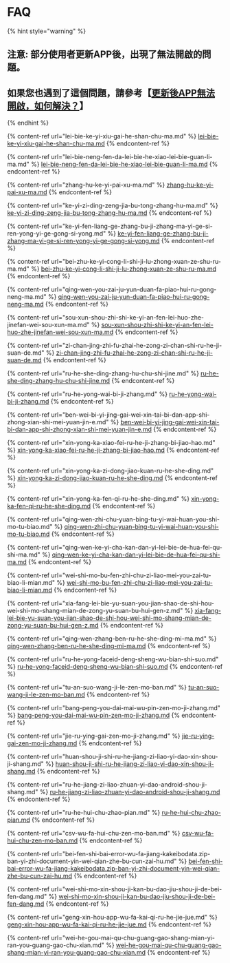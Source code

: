 # FAQ

{% hint style="warning" %}
## 注意: 部分使用者更新APP後，出現了無法開啟的問題。&#x20;

## 如果您也遇到了這個問題，請參考【[更新後APP無法開啟，如何解決？](geng-xin-hou-app-wu-fa-kai-qi-ru-he-jie-jue.md)】
{% endhint %}

{% content-ref url="lei-bie-ke-yi-xiu-gai-he-shan-chu-ma.md" %}
[lei-bie-ke-yi-xiu-gai-he-shan-chu-ma.md](lei-bie-ke-yi-xiu-gai-he-shan-chu-ma.md)
{% endcontent-ref %}

{% content-ref url="lei-bie-neng-fen-da-lei-bie-he-xiao-lei-bie-guan-li-ma.md" %}
[lei-bie-neng-fen-da-lei-bie-he-xiao-lei-bie-guan-li-ma.md](lei-bie-neng-fen-da-lei-bie-he-xiao-lei-bie-guan-li-ma.md)
{% endcontent-ref %}

{% content-ref url="zhang-hu-ke-yi-pai-xu-ma.md" %}
[zhang-hu-ke-yi-pai-xu-ma.md](zhang-hu-ke-yi-pai-xu-ma.md)
{% endcontent-ref %}

{% content-ref url="ke-yi-zi-ding-zeng-jia-bu-tong-zhang-hu-ma.md" %}
[ke-yi-zi-ding-zeng-jia-bu-tong-zhang-hu-ma.md](ke-yi-zi-ding-zeng-jia-bu-tong-zhang-hu-ma.md)
{% endcontent-ref %}

{% content-ref url="ke-yi-fen-liang-ge-zhang-bu-ji-zhang-ma-yi-ge-si-ren-yong-yi-ge-gong-si-yong.md" %}
[ke-yi-fen-liang-ge-zhang-bu-ji-zhang-ma-yi-ge-si-ren-yong-yi-ge-gong-si-yong.md](ke-yi-fen-liang-ge-zhang-bu-ji-zhang-ma-yi-ge-si-ren-yong-yi-ge-gong-si-yong.md)
{% endcontent-ref %}

{% content-ref url="bei-zhu-ke-yi-cong-li-shi-ji-lu-zhong-xuan-ze-shu-ru-ma.md" %}
[bei-zhu-ke-yi-cong-li-shi-ji-lu-zhong-xuan-ze-shu-ru-ma.md](bei-zhu-ke-yi-cong-li-shi-ji-lu-zhong-xuan-ze-shu-ru-ma.md)
{% endcontent-ref %}

{% content-ref url="qing-wen-you-zai-ju-yun-duan-fa-piao-hui-ru-gong-neng-ma.md" %}
[qing-wen-you-zai-ju-yun-duan-fa-piao-hui-ru-gong-neng-ma.md](qing-wen-you-zai-ju-yun-duan-fa-piao-hui-ru-gong-neng-ma.md)
{% endcontent-ref %}

{% content-ref url="sou-xun-shou-zhi-shi-ke-yi-an-fen-lei-huo-zhe-jinefan-wei-sou-xun-ma.md" %}
[sou-xun-shou-zhi-shi-ke-yi-an-fen-lei-huo-zhe-jinefan-wei-sou-xun-ma.md](sou-xun-shou-zhi-shi-ke-yi-an-fen-lei-huo-zhe-jinefan-wei-sou-xun-ma.md)
{% endcontent-ref %}

{% content-ref url="zi-chan-jing-zhi-fu-zhai-he-zong-zi-chan-shi-ru-he-ji-suan-de.md" %}
[zi-chan-jing-zhi-fu-zhai-he-zong-zi-chan-shi-ru-he-ji-suan-de.md](zi-chan-jing-zhi-fu-zhai-he-zong-zi-chan-shi-ru-he-ji-suan-de.md)
{% endcontent-ref %}

{% content-ref url="ru-he-she-ding-zhang-hu-chu-shi-jine.md" %}
[ru-he-she-ding-zhang-hu-chu-shi-jine.md](ru-he-she-ding-zhang-hu-chu-shi-jine.md)
{% endcontent-ref %}

{% content-ref url="ru-he-yong-wai-bi-ji-zhang.md" %}
[ru-he-yong-wai-bi-ji-zhang.md](ru-he-yong-wai-bi-ji-zhang.md)
{% endcontent-ref %}

{% content-ref url="ben-wei-bi-yi-jing-gai-wei-xin-tai-bi-dan-app-shi-zhong-xian-shi-mei-yuan-jin-e.md" %}
[ben-wei-bi-yi-jing-gai-wei-xin-tai-bi-dan-app-shi-zhong-xian-shi-mei-yuan-jin-e.md](ben-wei-bi-yi-jing-gai-wei-xin-tai-bi-dan-app-shi-zhong-xian-shi-mei-yuan-jin-e.md)
{% endcontent-ref %}

{% content-ref url="xin-yong-ka-xiao-fei-ru-he-ji-zhang-bi-jiao-hao.md" %}
[xin-yong-ka-xiao-fei-ru-he-ji-zhang-bi-jiao-hao.md](xin-yong-ka-xiao-fei-ru-he-ji-zhang-bi-jiao-hao.md)
{% endcontent-ref %}

{% content-ref url="xin-yong-ka-zi-dong-jiao-kuan-ru-he-she-ding.md" %}
[xin-yong-ka-zi-dong-jiao-kuan-ru-he-she-ding.md](xin-yong-ka-zi-dong-jiao-kuan-ru-he-she-ding.md)
{% endcontent-ref %}

{% content-ref url="xin-yong-ka-fen-qi-ru-he-she-ding.md" %}
[xin-yong-ka-fen-qi-ru-he-she-ding.md](xin-yong-ka-fen-qi-ru-he-she-ding.md)
{% endcontent-ref %}

{% content-ref url="qing-wen-zhi-chu-yuan-bing-tu-yi-wai-huan-you-shi-mo-tu-biao.md" %}
[qing-wen-zhi-chu-yuan-bing-tu-yi-wai-huan-you-shi-mo-tu-biao.md](qing-wen-zhi-chu-yuan-bing-tu-yi-wai-huan-you-shi-mo-tu-biao.md)
{% endcontent-ref %}

{% content-ref url="qing-wen-ke-yi-cha-kan-dan-yi-lei-bie-de-hua-fei-qu-shi-ma.md" %}
[qing-wen-ke-yi-cha-kan-dan-yi-lei-bie-de-hua-fei-qu-shi-ma.md](qing-wen-ke-yi-cha-kan-dan-yi-lei-bie-de-hua-fei-qu-shi-ma.md)
{% endcontent-ref %}

{% content-ref url="wei-shi-mo-bu-fen-zhi-chu-zi-liao-mei-you-zai-tu-biao-li-mian.md" %}
[wei-shi-mo-bu-fen-zhi-chu-zi-liao-mei-you-zai-tu-biao-li-mian.md](wei-shi-mo-bu-fen-zhi-chu-zi-liao-mei-you-zai-tu-biao-li-mian.md)
{% endcontent-ref %}

{% content-ref url="xia-fang-lei-bie-yu-suan-you-jian-shao-de-shi-hou-wei-shi-mo-shang-mian-de-zong-yu-suan-bu-hui-gen-z.md" %}
[xia-fang-lei-bie-yu-suan-you-jian-shao-de-shi-hou-wei-shi-mo-shang-mian-de-zong-yu-suan-bu-hui-gen-z.md](xia-fang-lei-bie-yu-suan-you-jian-shao-de-shi-hou-wei-shi-mo-shang-mian-de-zong-yu-suan-bu-hui-gen-z.md)
{% endcontent-ref %}

{% content-ref url="qing-wen-zhang-ben-ru-he-she-ding-mi-ma.md" %}
[qing-wen-zhang-ben-ru-he-she-ding-mi-ma.md](qing-wen-zhang-ben-ru-he-she-ding-mi-ma.md)
{% endcontent-ref %}

{% content-ref url="ru-he-yong-faceid-deng-sheng-wu-bian-shi-suo.md" %}
[ru-he-yong-faceid-deng-sheng-wu-bian-shi-suo.md](ru-he-yong-faceid-deng-sheng-wu-bian-shi-suo.md)
{% endcontent-ref %}

{% content-ref url="tu-an-suo-wang-ji-le-zen-mo-ban.md" %}
[tu-an-suo-wang-ji-le-zen-mo-ban.md](tu-an-suo-wang-ji-le-zen-mo-ban.md)
{% endcontent-ref %}

{% content-ref url="bang-peng-you-dai-mai-wu-pin-zen-mo-ji-zhang.md" %}
[bang-peng-you-dai-mai-wu-pin-zen-mo-ji-zhang.md](bang-peng-you-dai-mai-wu-pin-zen-mo-ji-zhang.md)
{% endcontent-ref %}

{% content-ref url="jie-ru-ying-gai-zen-mo-ji-zhang.md" %}
[jie-ru-ying-gai-zen-mo-ji-zhang.md](jie-ru-ying-gai-zen-mo-ji-zhang.md)
{% endcontent-ref %}

{% content-ref url="huan-shou-ji-shi-ru-he-jiang-zi-liao-yi-dao-xin-shou-ji-shang.md" %}
[huan-shou-ji-shi-ru-he-jiang-zi-liao-yi-dao-xin-shou-ji-shang.md](huan-shou-ji-shi-ru-he-jiang-zi-liao-yi-dao-xin-shou-ji-shang.md)
{% endcontent-ref %}

{% content-ref url="ru-he-jiang-zi-liao-zhuan-yi-dao-android-shou-ji-shang.md" %}
[ru-he-jiang-zi-liao-zhuan-yi-dao-android-shou-ji-shang.md](ru-he-jiang-zi-liao-zhuan-yi-dao-android-shou-ji-shang.md)
{% endcontent-ref %}

{% content-ref url="ru-he-hui-chu-zhao-pian.md" %}
[ru-he-hui-chu-zhao-pian.md](ru-he-hui-chu-zhao-pian.md)
{% endcontent-ref %}

{% content-ref url="csv-wu-fa-hui-chu-zen-mo-ban.md" %}
[csv-wu-fa-hui-chu-zen-mo-ban.md](csv-wu-fa-hui-chu-zen-mo-ban.md)
{% endcontent-ref %}

{% content-ref url="bei-fen-shi-bai-error-wu-fa-jiang-kakeibodata.zip-ban-yi-zhi-document-yin-wei-qian-zhe-bu-cun-zai-hu.md" %}
[bei-fen-shi-bai-error-wu-fa-jiang-kakeibodata.zip-ban-yi-zhi-document-yin-wei-qian-zhe-bu-cun-zai-hu.md](bei-fen-shi-bai-error-wu-fa-jiang-kakeibodata.zip-ban-yi-zhi-document-yin-wei-qian-zhe-bu-cun-zai-hu.md)
{% endcontent-ref %}

{% content-ref url="wei-shi-mo-xin-shou-ji-kan-bu-dao-jiu-shou-ji-de-bei-fen-dang.md" %}
[wei-shi-mo-xin-shou-ji-kan-bu-dao-jiu-shou-ji-de-bei-fen-dang.md](wei-shi-mo-xin-shou-ji-kan-bu-dao-jiu-shou-ji-de-bei-fen-dang.md)
{% endcontent-ref %}

{% content-ref url="geng-xin-hou-app-wu-fa-kai-qi-ru-he-jie-jue.md" %}
[geng-xin-hou-app-wu-fa-kai-qi-ru-he-jie-jue.md](geng-xin-hou-app-wu-fa-kai-qi-ru-he-jie-jue.md)
{% endcontent-ref %}

{% content-ref url="wei-he-gou-mai-qu-chu-guang-gao-shang-mian-yi-ran-you-guang-gao-chu-xian.md" %}
[wei-he-gou-mai-qu-chu-guang-gao-shang-mian-yi-ran-you-guang-gao-chu-xian.md](wei-he-gou-mai-qu-chu-guang-gao-shang-mian-yi-ran-you-guang-gao-chu-xian.md)
{% endcontent-ref %}

